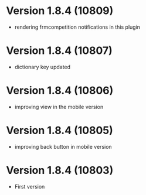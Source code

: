 # Version 1.8.4 (10809)
- rendering frmcompetition notifications in this plugin

# Version 1.8.4 (10807)
- dictionary key updated

# Version 1.8.4 (10806)
- improving view in the mobile version

# Version 1.8.4 (10805)
- improving back button in mobile version

# Version 1.8.4 (10803)
- First version